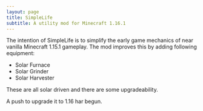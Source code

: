 ```yaml
---
layout: page
title: SimpleLife
subtitle: A utility mod for Minecraft 1.16.1
---
```


The intention of SimpleLife is to simplify the early game mechanics of near vanilla Minecraft 1.15.1 gameplay. The mod improves this by adding following equipment:

- Solar Furnace
- Solar Grinder
- Solar Harvester

These are all solar driven and there are some upgradeability. 

A push to upgrade it to 1.16 har begun.
